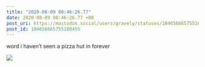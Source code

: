 ```yaml
---
title: "2020-08-09 00:46:26.77"
date: 2020-08-09 00:46:26.77 +00
post_uri: https://mastodon.social/users/gravely/statuses/104656665755180455
post_id: 104656665755180455
---
```

word i haven’t seen a pizza hut in forever


![](/images/104656665718788135.jpg)

